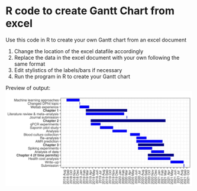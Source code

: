 # R code to create Gantt Chart from excel

Use this code in R to create your own Gantt chart from an excel document

1. Change the location of the excel datafile accordingly 
2. Replace the data in the excel document with your own following the same format 
3. Edit stylistics of the labels/bars if necessary 
4. Run the program in R to create your Gantt chart

Preview of output:
![](Gantt_chart_preview.jpg)
